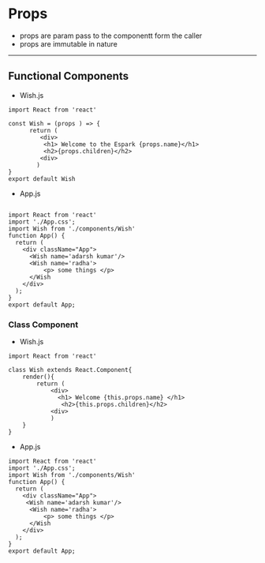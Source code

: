 # Props 
* props are param pass to the componentt form the caller 
* props are immutable in nature 
--- 

## Functional Components 

* Wish.js 
```
import React from 'react'

const Wish = (props ) => { 
	  return (
	  	 <div>
	      <h1> Welcome to the Espark {props.name}</h1>
	      <h2>{props.children}</h2>
	     <div>
	  	) 
}
export default Wish

```

* App.js 

```

import React from 'react'
import './App.css';
import Wish from './components/Wish'
function App() {
  return (
    <div className="App">
      <Wish name='adarsh kumar'/>
      <Wish name='radha'>
          <p> some things </p>
      </Wish
    </div>
  );
}
export default App;
```


### Class Component 

* Wish.js
```
import React from 'react'

class Wish extends React.Component{
    render(){
        return (
        	<div>
        	  <h1> Welcome {this.props.name} </h1>
        	   <h2>{this.props.children}</h2>
        	<div>
        	)
    }
}
```

* App.js 

```
import React from 'react'
import './App.css';
import Wish from './components/Wish'
function App() {
  return (
    <div className="App">
     <Wish name='adarsh kumar'/>
      <Wish name='radha'>
          <p> some things </p>
      </Wish
    </div>
  );
}
export default App;
```
